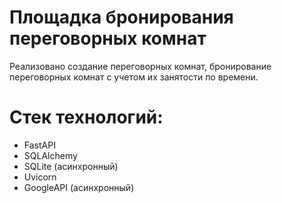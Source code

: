 # Площадка бронирования переговорных комнат 
Реализовано создание переговорных комнат, бронирование переговорных комнат с учетом их занятости по времени. 

# Стек технологий: 
- FastAPI
- SQLAlchemy
- SQLite (асинхронный)
- Uvicorn
- GoogleAPI (асинхронный)
